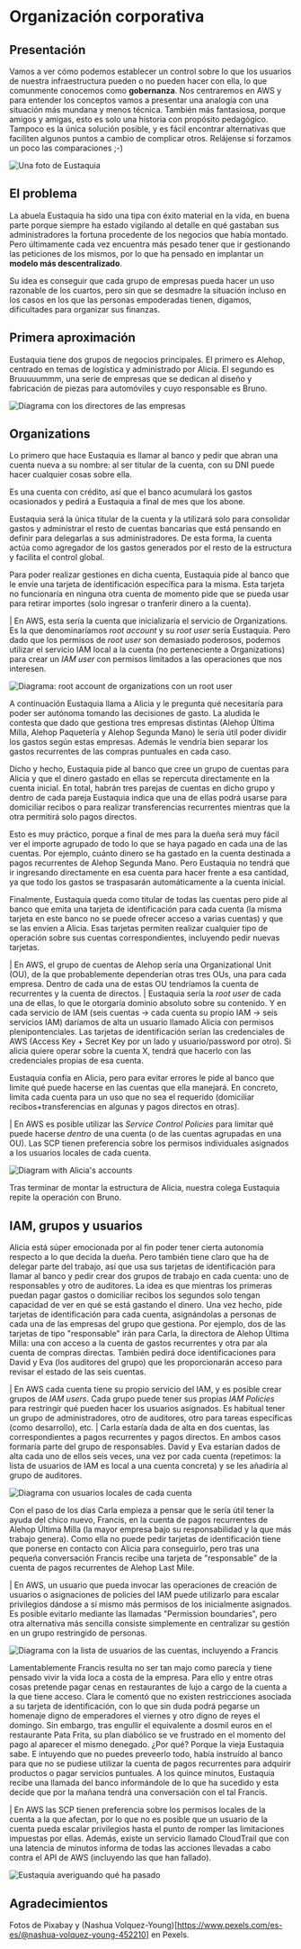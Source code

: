 # Organización corporativa


## Presentación

Vamos a ver cómo podemos establecer un control sobre lo que los usuarios de nuestra infraestructura pueden o no pueden hacer con ella, lo que comunmente conocemos como **gobernanza**. Nos centraremos en AWS y para entender los conceptos vamos a presentar una analogía con una situación más mundana y menos técnica. También más fantasiosa, porque amigos y amigas, esto es solo una historia con propósito pedagógico. Tampoco es la única solución posible, y es fácil encontrar alternativas que faciliten algunos puntos a cambio de complicar otros. Relájense si forzamos un poco las comparaciones ;-) 

![Una foto de Eustaquia](pexels-nashua-volquezyoung-1729931.jpg)

## El problema

La abuela Eustaquia ha sido una tipa con éxito material en la vida, en buena parte porque siempre ha estado vigilando al detalle en qué gastaban sus administradores la fortuna procedente de los negocios que había montado. Pero últimamente cada vez encuentra más pesado tener que ir gestionando las peticiones de los mismos, por lo que ha pensado en implantar un **modelo más descentralizado**.

Su idea es conseguir que cada grupo de empresas pueda hacer un uso razonable de los cuartos, pero sin que se desmadre la situación incluso en los casos en los que las personas empoderadas tienen, digamos, dificultades para organizar sus finanzas.

## Primera aproximación

Eustaquia tiene dos grupos de negocios principales. El primero es Alehop, centrado en temas de logística y administrado por Alicia. El segundo es Bruuuuummm, una serie de empresas que se dedican al diseño y fabricación de piezas para automóviles y cuyo responsable es Bruno.

![Diagrama con los directores de las empresas](diagram-1-directors.png)

## Organizations

Lo primero que hace Eustaquia es llamar al banco y pedir que abran una cuenta nueva a su nombre: al ser titular de la cuenta, con su DNI puede hacer cualquier cosas sobre ella.

Es una cuenta con crédito, así que el banco acumulará los gastos ocasionados y pedirá a Eustaquia a final de mes que los abone.

Eustaquia será la única titular de la cuenta y la utilizará solo para consolidar gastos y administrar el resto de cuentas bancarias que está pensando en definir para delegarlas a sus administradores. De esta forma, la cuenta actúa como agregador de los gastos generados por el resto de la estructura y facilita el control global.

Para poder realizar gestiones en dicha cuenta, Eustaquia pide al banco que le envíe una tarjeta de identificación específica para la misma. Esta tarjeta no funcionaría en ninguna otra cuenta de momento pide que se pueda usar para  retirar importes (solo ingresar o tranferir dinero a la cuenta).

| En AWS, esta sería la cuenta que inicializaría el servicio de Organizations. Es la que denominaríamos *root account* y su *root user* sería Eustaquia. Pero dado que los permisos de *root user* son demasiado poderosos, podemos utilizar el servicio IAM local a la cuenta (no perteneciente a Organizations) para crear un *IAM user* con permisos limitados a las operaciones que nos interesen.

![Diagrama: root account de organizations con un root user](diagram-2-root-account-and-root-user.png)

A continuación Eustaquia llama a Alicia y le pregunta qué necesitaría para poder ser autónoma tomando las decisiones de gasto. La aludida le contesta que dado que gestiona tres empresas distintas (Alehop Última Milla, Alehop Paquetería y Alehop Segunda Mano) le sería útil poder dividir los gastos según estas empresas. Además le vendría bien separar los gastos recurrentes de las compras puntuales en cada caso.

Dicho y hecho, Eustaquia pide al banco que cree un grupo de cuentas para Alicia y que el dinero gastado en ellas se repercuta directamente en la cuenta inicial. En total, habrán tres parejas de cuentas en dicho grupo y dentro de cada pareja Eustaquia indica que una de ellas podrá usarse para domiciliar recibos o para realizar transferencias recurrentes mientras que la otra permitirá solo pagos directos. 

Esto es muy práctico, porque a final de mes para la dueña será muy fácil ver el importe agrupado de todo lo que se haya pagado en cada una de las cuentas. Por ejemplo, cuánto dinero se ha gastado en la cuenta destinada a pagos recurrentes de Alehop Segunda Mano. Pero Eustaquia no tendrá que ir ingresando directamente en esa cuenta para hacer frente a esa cantidad, ya que todo los gastos se traspasarán automáticamente a la cuenta inicial.

Finalmente, Eustaquia queda como titular de todas las cuentas pero pide al banco que emita una tarjeta de identificación para cada cuenta (la misma tarjeta en este banco no se puede ofrecer acceso a varias cuentas) y que se las envíen a Alicia. Esas tarjetas permiten realizar cualquier tipo de operación sobre sus cuentas correspondientes, incluyendo pedir nuevas tarjetas.

| En AWS, el grupo de cuentas de Alehop sería una Organizational Unit (OU), de la que probablemente dependerían otras tres OUs, una para cada empresa. Dentro de cada una de estas OU tendríamos la cuenta de recurrentes y la cuenta de directos.
| Eustaquia sería la *root user* de cada una de ellas, lo que le otorgaría dominio absoluto sobre su contenido. Y en cada servicio de IAM (seis cuentas -> cada cuenta su propio IAM -> seis servicios IAM) daríamos de alta un usuario llamado Alicia con permisos plenipontenciales. Las tarjetas de identificación serían las credenciales de AWS (Access Key + Secret Key por un lado y usuario/password por otro). Si alicia quiere operar sobre la cuenta X, tendrá que hacerlo con las credenciales propias de esa cuenta.

Eustaquia confía en Alicia, pero para evitar errores le pide al banco que limite qué puede hacerse en las cuentas que ella manejará. En concreto, limita cada cuenta para un uso que no sea el requerido (domiciliar recibos+transferencias en algunas y pagos directos en otras).

| En AWS es posible utilizar las *Service Control Policies* para limitar qué puede hacerse *dentro* de una cuenta (o de las cuentas agrupadas en una OU). Las SCP tienen preferencia sobre los permisos individuales asignados a los usuarios locales de cada cuenta.

![Diagram with Alicia's accounts](diagram-3-accounts-alice.png)


Tras terminar de montar la estructura de Alicia, nuestra colega Eustaquia repite la operación con Bruno.

## IAM, grupos y usuarios

Alicia está súper emocionada por al fin poder tener cierta autonomía respecto a lo que decida la dueña. Pero también tiene claro que ha de delegar parte del trabajo, así que usa sus tarjetas de identificación para llamar al banco y pedir crear dos grupos de trabajo en cada cuenta: uno de responsables y otro de auditores. La idea es que mientras los primeras puedan pagar gastos o domiciliar recibos los segundos solo tengan capacidad de ver en qué se está gastando el dinero. Una vez hecho, pide tarjetas de identificación para cada cuenta, asignándolas a personas de cada una de las empresas del grupo que gestiona. Por ejemplo, dos de las tarjetas de tipo "responsable" irán para Carla, la directora de Alehop Última Milla: una con acceso a la cuenta de gastos recurrentes y otra par ala cuenta de compras directas. También pedirá doce identificaciones para David y Eva (los auditores del grupo) que les proporcionarán acceso para revisar el estado de las seis cuentas.

| En AWS cada cuenta tiene su propio servicio del IAM, y es posible crear grupos de *IAM users*. Cada grupo puede tener sus propias *IAM Policies* para restringir qué pueden hacer los usuarios asignados. Es habitual tener un grupo de administradores, otro de auditores, otro para tareas específicas (como desarrollo), etc.
| Carla estaría dada de alta en dos cuentas, las correspondientes a pagos recurrentes y pagos directos. En ambos casos formaría parte del grupo de responsables. David y Eva estarían dados de alta cada uno de ellos seis veces, una vez por cada cuenta (repetimos: la lista de usuarios de IAM es local a una cuenta concreta) y se les añadiría al grupo de auditores.

![Diagrama con usuarios locales de cada cuenta](diagram-4-users-and-groups-by-account.png)

Con el paso de los días Carla empieza a pensar que le sería útil tener la ayuda del chico nuevo, Francis, en la cuenta de pagos recurrentes de Alehop Última Milla (la mayor empresa bajo su responsabilidad y la que más trabajo genera). Como ella no puede pedir tarjetas de identificación tiene que ponerse en contacto con Alicia para conseguirlo, pero tras una pequeña conversación Francis recibe una tarjeta de "responsable" de la cuenta de pagos recurrentes de Alehop Last Mile.

| En AWS, un usuario que pueda invocar las operaciones de creación de usuarios o asignaciones de policies del IAM puede utilizarlo para escalar privilegios dándose a sí mismo más permisos de los inicialmente asignados. Es posible evitarlo mediante las llamadas "Permission boundaries", pero otra alternativa más sencilla consiste simplemente en centralizar su gestión en un grupo restringido de personas.

![Diagrama con la lista de usuarios de las cuentas, incluyendo a Francis](diagram-5-new-problematic-user.png)

Lamentablemente Francis resulta no ser tan majo como parecía y tiene pensado vivir la vida loca a costa de la empresa. Para ello y entre otras cosas pretende pagar cenas en restaurantes de lujo a cargo de la cuenta a la que tiene acceso. Clara le comentó que no existen restricciones asociada a su tarjeta de identificación, con lo que sin duda podrá pegarse un homenaje digno de emperadores el viernes y otro digno de reyes el domingo. Sin embargo, tras engullir el equivalente a dosmil euros en el restaurante Pata Frita, su plan diabólico se ve frustrado en el momento del pago al aparecer el mismo denegado. ¿Por qué? Porque la vieja Eustaquia sabe. E intuyendo que no puedes preveerlo todo, había instruído al banco para que no se pudiese utilizar la cuenta de pagos recurrentes para adquirir productos o pagar servicios puntuales. A los quince minutos, Eustaquia recibe una llamada del banco informándole de lo que ha sucedido y esta decide que por la mañana tendrá una conversación con el tal Francis.

| En AWS las SCP tienen preferencia sobre los permisos locales de la cuenta a la que afectan, por lo que no es posible que un usuario de la cuenta pueda escalar privilegios hasta el punto de romper las limitaciones impuestas por ellas. Además, existe un servicio llamado CloudTrail que con una latencia de minutos informa de todas las acciones llevadas a cabo contra el API de AWS (incluyendo las que han fallado).

![Eustaquia averiguando qué ha pasado](pexels-pixabay-509236.jpg)


## Agradecimientos

Fotos de Pixabay y (Nashua Volquez-Young)[https://www.pexels.com/es-es/@nashua-volquez-young-452210] en Pexels.